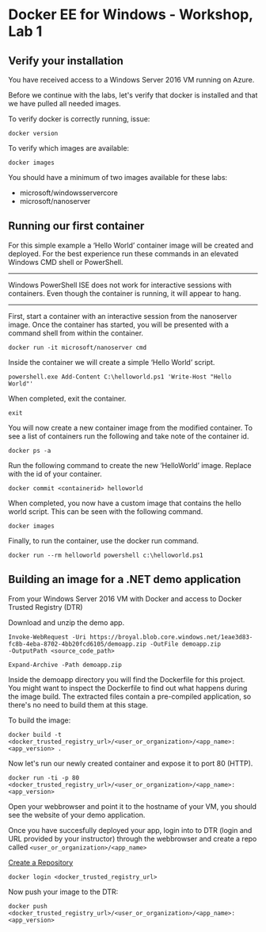 # Docker EE for Windows - Workshop, Lab 1

## Verify your installation

You have received access to a Windows Server 2016 VM running on Azure.

Before we continue with the labs, let's verify that docker is installed and that we have pulled all needed images.

To verify docker is correctly running, issue:

```
docker version
```

To verify which images are available:

```
docker images
```
You should have a minimum of two images available for these labs:

- microsoft/windowsservercore
- microsoft/nanoserver

## Running our first container

For this simple example a ‘Hello World’ container image will be created and deployed. For the best experience run these commands in an elevated Windows CMD shell or PowerShell.

**** 

Windows PowerShell ISE does not work for interactive sessions with containers. 
Even though the container is running, it will appear to hang.

****

First, start a container with an interactive session from the nanoserver image. Once the container has started, you will be presented with a command shell from within the container.

````
docker run -it microsoft/nanoserver cmd
````
Inside the container we will create a simple ‘Hello World’ script.

````
powershell.exe Add-Content C:\helloworld.ps1 'Write-Host "Hello World"'
````

When completed, exit the container.

````
exit
````
You will now create a new container image from the modified container. To see a list of containers run the following and take note of the container id.

```
docker ps -a
```

Run the following command to create the new ‘HelloWorld’ image. Replace with the id of your container.

```
docker commit <containerid> helloworld
```

When completed, you now have a custom image that contains the hello world script. This can be seen with the following command.

```
docker images
```

Finally, to run the container, use the docker run command.

```
docker run --rm helloworld powershell c:\helloworld.ps1
```

## Building an image for a .NET demo application

From your Windows Server 2016 VM with Docker and access to Docker Trusted Registry (DTR) 

Download and unzip the demo app.

```
Invoke-WebRequest -Uri https://broyal.blob.core.windows.net/1eae3d83-fc8b-4eba-8702-4bb20fcd6105/demoapp.zip -OutFile demoapp.zip
-OutputPath <source_code_path>

Expand-Archive -Path demoapp.zip
```

Inside the demoapp directory you will find the Dockerfile for this project.
You might want to inspect the Dockerfile to find out what happens during the image build. The extracted files contain a pre-compiled application, so there's no need to build them at this stage.

To build the image:

```
docker build -t <docker_trusted_registry_url>/<user_or_organization>/<app_name>:<app_version> .
```
Now let's run our newly created container and expose it to port 80 (HTTP).

```
docker run -ti -p 80 <docker_trusted_registry_url>/<user_or_organization>/<app_name>:<app_version>
```

Open your webbrowser and point it to the hostname of your VM, you should see the website of your demo application.

Once you have succesfully deployed your app, login into to DTR (login and URL provided by your instructor) through the webbrowser and create a repo called ``<user_or_organization>/<app_name>`` 


[Create a Repository](https://docs.docker.com/datacenter/dtr/2.2/guides/user/manage-images/)

```
docker login <docker_trusted_registry_url>
```

Now push your image to the DTR:

```
docker push <docker_trusted_registry_url>/<user_or_organization>/<app_name>:<app_version>
``` 